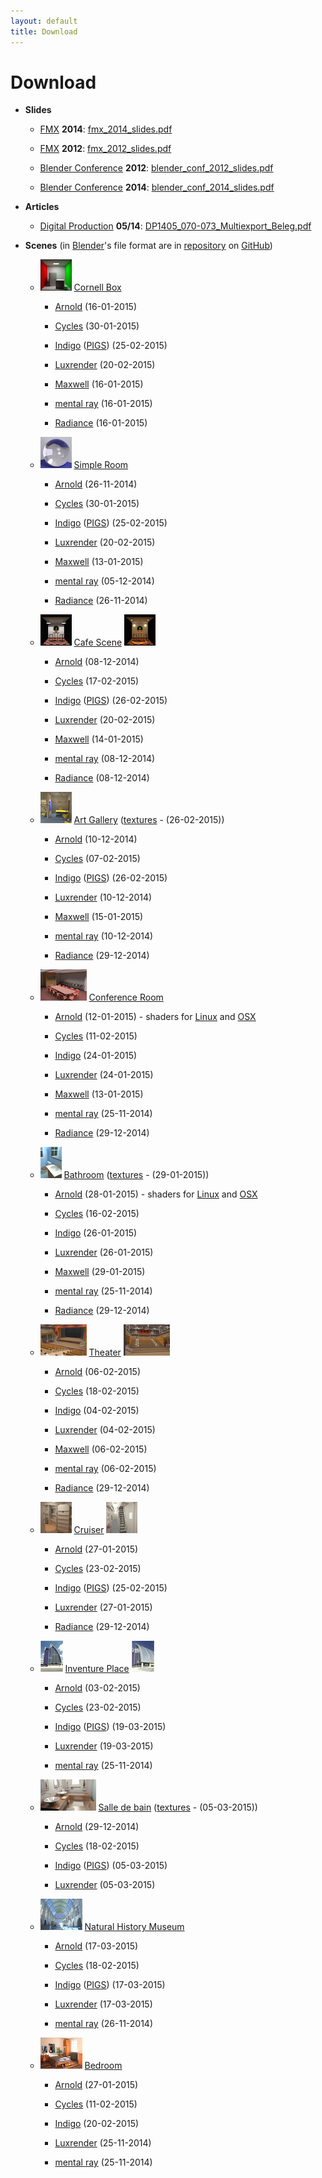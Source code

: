 ```yaml
---
layout: default
title: Download
---
```


Download
========

* __Slides__

    - [FMX](http://fmx.de) __2014__: [fmx\_2014\_slides.pdf](https://www.janwalter.org/Download/PDF/fmx_2014_slides.pdf)

    - [FMX](http://fmx.de) __2012__: [fmx\_2012\_slides.pdf](https://www.janwalter.org/Download/PDF/fmx_2012_slides.pdf)

    - [Blender Conference](http://www.blender.org/conference) __2012__:
      [blender\_conf\_2012\_slides.pdf](https://www.janwalter.org/Download/PDF/blender_conf_2012_slides.pdf)

    - [Blender Conference](http://www.blender.org/conference) __2014__:
      [blender\_conf\_2014\_slides.pdf](https://www.janwalter.org/Download/PDF/blender_conf_2014_slides.pdf)

* __Articles__

    - [Digital Production](http://www.digitalproduction.com) __05/14__:
      [DP1405\_070-073\_Multiexport\_Beleg.pdf](https://www.janwalter.org/Publications/DP1405_070-073_Multiexport_Beleg.pdf)

* __Scenes__ (in [Blender](http://www.blender.org/)'s file format are
  in [repository](https://github.com/wahn/export_multi) on
  [GitHub](https://github.com))

    - ![Alt Cornell Box][cornell_box] [Cornell
       Box](https://github.com/wahn/export_multi/tree/master/00_cornell_box)

        + [Arnold](https://www.janwalter.org/Download/Scenes/cornell_box_ass.tar.gz) (16-01-2015)

        + [Cycles](https://www.janwalter.org/Download/Scenes/cornell_box_blend.tar.gz) (30-01-2015)

        + [Indigo](https://www.janwalter.org/Download/Scenes/cornell_box_igs.tar.gz)
        ([PIGS](https://www.janwalter.org/Download/Scenes/cornell_box.pigs))
        (25-02-2015)

        + [Luxrender](https://www.janwalter.org/Download/Scenes/cornell_box_lxs.tar.gz) (20-02-2015)

        + [Maxwell](https://www.janwalter.org/Download/Scenes/cornell_box_mxs.tar.gz) (16-01-2015)

        + [mental ray](https://www.janwalter.org/Download/Scenes/cornell_box_mi.tar.gz) (16-01-2015)

        + [Radiance](https://www.janwalter.org/Download/Scenes/cornell_box_rad.tar.gz) (16-01-2015)

    - ![Alt Simple Room][simple_room] [Simple
       Room](https://github.com/wahn/export_multi/tree/master/01_simple_room)

        + [Arnold](https://www.janwalter.org/Download/Scenes/simple_room_ass.tar.gz) (26-11-2014)

        + [Cycles](https://www.janwalter.org/Download/Scenes/simple_room_blend.tar.gz) (30-01-2015)

        + [Indigo](https://www.janwalter.org/Download/Scenes/simple_room_igs.tar.gz)
        ([PIGS](https://www.janwalter.org/Download/Scenes/simple_room_pigs.zip))
        (25-02-2015)

        + [Luxrender](https://www.janwalter.org/Download/Scenes/simple_room_lxs.tar.gz) (20-02-2015)

        + [Maxwell](https://www.janwalter.org/Download/Scenes/simple_room_mxs.tar.gz) (13-01-2015)

        + [mental ray](https://www.janwalter.org/Download/Scenes/simple_room_mi.tar.gz) (05-12-2014)

        + [Radiance](https://www.janwalter.org/Download/Scenes/simple_room_rad.tar.gz) (26-11-2014)

    - ![Alt Cafe Scene][cafe_scene1] [Cafe
       Scene](https://github.com/wahn/export_multi/tree/master/02_cafe_scene)
       ![Alt Cafe Scene][cafe_scene2]

        + [Arnold](https://www.janwalter.org/Download/Scenes/cafe_scene_ass.tar.gz) (08-12-2014)

        + [Cycles](https://www.janwalter.org/Download/Scenes/cafe_scene_blend.tar.gz) (17-02-2015)

        + [Indigo](https://www.janwalter.org/Download/Scenes/cafe_scene_igs.tar.gz)
        ([PIGS](https://www.janwalter.org/Download/Scenes/cafe_scene_pigs.zip))
        (26-02-2015)

        + [Luxrender](https://www.janwalter.org/Download/Scenes/cafe_scene_lxs.tar.gz) (20-02-2015)

        + [Maxwell](https://www.janwalter.org/Download/Scenes/cafe_scene_mxs.tar.gz) (14-01-2015)

        + [mental ray](https://www.janwalter.org/Download/Scenes/cafe_scene_mi.tar.gz) (08-12-2014)

        + [Radiance](https://www.janwalter.org/Download/Scenes/cafe_scene_rad.tar.gz) (08-12-2014)

    - ![Alt Art Gallery][art_gallery] [Art
       Gallery](https://github.com/wahn/export_multi/tree/master/03_art_gallery)
       ([textures](https://www.janwalter.org/Download/Scenes/art_gallery_textures.tar.gz) - (26-02-2015))

        + [Arnold](https://www.janwalter.org/Download/Scenes/art_gallery_ass.tar.gz) (10-12-2014)

        + [Cycles](https://www.janwalter.org/Download/Scenes/art_gallery_blend.tar.gz) (07-02-2015)

        + [Indigo](https://www.janwalter.org/Download/Scenes/art_gallery_igs.tar.gz)
        ([PIGS](https://www.janwalter.org/Download/Scenes/art_gallery_pigs.zip))
        (26-02-2015)

        + [Luxrender](https://www.janwalter.org/Download/Scenes/art_gallery_lxs.tar.gz) (10-12-2014)

        + [Maxwell](https://www.janwalter.org/Download/Scenes/art_gallery_mxs.tar.gz) (15-01-2015)

        + [mental ray](https://www.janwalter.org/Download/Scenes/art_gallery_mi.tar.gz) (10-12-2014)

        + [Radiance](https://www.janwalter.org/Download/Scenes/art_gallery_rad.tar.gz) (29-12-2014)

    - ![Alt Conference Room][conference_room] [Conference
       Room](https://github.com/wahn/export_multi/tree/master/04_conference_room)

        + [Arnold](https://www.janwalter.org/Download/Scenes/conference_room_ass.tar.gz)
        (12-01-2015) - shaders for
        [Linux]((https://www.janwalter.org/Download/Scenes/rad_shaders_linux_arnold_4.2.2.0.tar.gz))
        and
        [OSX](https://www.janwalter.org/Download/Scenes/rad_shaders_macosx_arnold_4.2.2.0.tar.gz)

        + [Cycles](https://www.janwalter.org/Download/Scenes/conference_room_blend.tar.gz) (11-02-2015)

        + [Indigo](https://www.janwalter.org/Download/Scenes/conference_room_igs.tar.gz) (24-01-2015)

        + [Luxrender](https://www.janwalter.org/Download/Scenes/conference_room_lxs.tar.gz) (24-01-2015)

        + [Maxwell](https://www.janwalter.org/Download/Scenes/conference_room_mxs.tar.gz) (13-01-2015)

        + [mental ray](https://www.janwalter.org/Download/Scenes/conference_room_mi.tar.gz) (25-11-2014)

        + [Radiance](https://www.janwalter.org/Download/Scenes/conference_room_rad.tar.gz) (29-12-2014)

    - ![Alt Bathroom][bathroom]
       [Bathroom](https://github.com/wahn/export_multi/tree/master/05_bathroom)
       ([textures](https://www.janwalter.org/Download/Scenes/bathroom_textures.tar.gz) - (29-01-2015))

        + [Arnold](https://www.janwalter.org/Download/Scenes/bathroom_ass.tar.gz)
        (28-01-2015) - shaders for
        [Linux]((https://www.janwalter.org/Download/Scenes/rad_shaders_linux_arnold_4.2.2.0.tar.gz))
        and
        [OSX](https://www.janwalter.org/Download/Scenes/rad_shaders_macosx_arnold_4.2.2.0.tar.gz)

        + [Cycles](https://www.janwalter.org/Download/Scenes/bathroom_blend.tar.gz) (16-02-2015)

        + [Indigo](https://www.janwalter.org/Download/Scenes/bathroom_igs.tar.gz) (26-01-2015)

        + [Luxrender](https://www.janwalter.org/Download/Scenes/bathroom_lxs.tar.gz) (26-01-2015)

        + [Maxwell](https://www.janwalter.org/Download/Scenes/bathroom_mxs.tar.gz) (29-01-2015)

        + [mental ray](https://www.janwalter.org/Download/Scenes/bathroom_mi.tar.gz) (25-11-2014)

        + [Radiance](https://www.janwalter.org/Download/Scenes/bathroom_rad.tar.gz) (29-12-2014)

    - ![Alt Theater][theater1]
       [Theater](https://github.com/wahn/export_multi/tree/master/06_theater)
       ![Alt Theater][theater2]

        + [Arnold](https://www.janwalter.org/Download/Scenes/theater_ass.tar.gz) (06-02-2015)

        + [Cycles](https://www.janwalter.org/Download/Scenes/theater_blend.tar.gz) (18-02-2015)

        + [Indigo](https://www.janwalter.org/Download/Scenes/theater_igs.tar.gz) (04-02-2015)

        + [Luxrender](https://www.janwalter.org/Download/Scenes/theater_lxs.tar.gz) (04-02-2015)

        + [Maxwell](https://www.janwalter.org/Download/Scenes/theater_mxs.tar.gz) (06-02-2015)

        + [mental ray](https://www.janwalter.org/Download/Scenes/theater_mi.tar.gz) (06-02-2015)

        + [Radiance](https://www.janwalter.org/Download/Scenes/theater_rad.tar.gz) (29-12-2014)

    - ![Alt Cruiser][cruiser1]
       [Cruiser](https://github.com/wahn/export_multi/tree/master/07_cruiser)
       ![Alt Cruiser][cruiser2]

        + [Arnold](https://www.janwalter.org/Download/Scenes/cruiser_ass.tar.gz) (27-01-2015)

        + [Cycles](https://www.janwalter.org/Download/Scenes/cruiser_blend.tar.gz) (23-02-2015)

        + [Indigo](https://www.janwalter.org/Download/Scenes/cruiser_igs.tar.gz)
        ([PIGS](https://www.janwalter.org/Download/Scenes/cruiser.pigs))
        (25-02-2015)

        + [Luxrender](https://www.janwalter.org/Download/Scenes/cruiser_lxs.tar.gz) (27-01-2015)

        + [Radiance](https://www.janwalter.org/Download/Scenes/cruiser_rad.tar.gz) (29-12-2014)

    - ![Alt Inventure Place][invplace1] [Inventure
       Place](https://github.com/wahn/export_multi/tree/master/08_invplace)
       ![Alt Inventure Place][invplace2]

        + [Arnold](https://www.janwalter.org/Download/Scenes/invplace_ass.tar.gz) (03-02-2015)

        + [Cycles](https://www.janwalter.org/Download/Scenes/invplace_blend.tar.gz) (23-02-2015)

        + [Indigo](https://www.janwalter.org/Download/Scenes/invplace_igs.tar.gz)
        ([PIGS](https://www.janwalter.org/Download/Scenes/invplace.pigs)) (19-03-2015)

        + [Luxrender](https://www.janwalter.org/Download/Scenes/invplace_lxs.tar.gz) (19-03-2015)

        + [mental ray](https://www.janwalter.org/Download/Scenes/invplace_mi.tar.gz) (25-11-2014)

    - ![Alt Salle de bain][salle_de_bain] [Salle de
       bain](https://github.com/wahn/export_multi/tree/master/09_salle_de_bain)
       ([textures](https://www.janwalter.org/Download/Scenes/salle_de_bain_textures.tar.gz) - (05-03-2015))

       + [Arnold](https://www.janwalter.org/Download/Scenes/salle_de_bain_ass.tar.gz) (29-12-2014)

       + [Cycles](https://www.janwalter.org/Download/Scenes/salle_de_bain_blend.tar.gz) (18-02-2015)

       + [Indigo](https://www.janwalter.org/Download/Scenes/salle_de_bain_igs.tar.gz)
       ([PIGS](https://www.janwalter.org/Download/Scenes/salle_de_bain.pigs))
       (05-03-2015)

       + [Luxrender](https://www.janwalter.org/Download/Scenes/salle_de_bain_lxs.tar.gz) (05-03-2015)

    - ![Natural History Museum][natural_history_museum] [Natural
       History
       Museum](https://github.com/wahn/export_multi/tree/master/10_natural_history_museum)

        + [Arnold](https://www.janwalter.org/Download/Scenes/natural_history_museum_ass.tar.gz) (17-03-2015)

        + [Cycles](https://www.janwalter.org/Download/Scenes/natural_history_museum_blend.tar.gz) (18-02-2015)

        + [Indigo](https://www.janwalter.org/Download/Scenes/natural_history_museum_igs.tar.gz)
        ([PIGS](https://www.janwalter.org/Download/Scenes/natural_history_museum.pigs))
        (17-03-2015)

        + [Luxrender](https://www.janwalter.org/Download/Scenes/natural_history_museum_lxs.tar.gz) (17-03-2015)

        + [mental ray](https://www.janwalter.org/Download/Scenes/natural_history_museum_mi.tar.gz) (26-11-2014)

    - ![Alt Bedroom][bedroom]
       [Bedroom](https://github.com/wahn/export_multi/tree/master/11_bedroom)

        + [Arnold](https://www.janwalter.org/Download/Scenes/bedroom_ass.tar.gz) (27-01-2015)

        + [Cycles](https://www.janwalter.org/Download/Scenes/bedroom_blend.tar.gz) (11-02-2015)

        + [Indigo](https://www.janwalter.org/Download/Scenes/bedroom_igs.tar.gz) (20-02-2015)

        + [Luxrender](https://www.janwalter.org/Download/Scenes/bedroom_lxs.tar.gz) (25-11-2014)

        + [mental ray](https://www.janwalter.org/Download/Scenes/bedroom_mi.tar.gz) (25-11-2014)

[cornell_box]:            /thumbnails/scenes/cornell_box_50x50.png "Cornell Box"
[simple_room]:            /thumbnails/scenes/simple_room_50x50.png "Simple Room"
[cafe_scene1]:            /thumbnails/scenes/cafe_scene_lights1_50x50.png "Cafe Scene 1"
[cafe_scene2]:            /thumbnails/scenes/cafe_scene_lights2_50x50.png "Cafe Scene 2"
[art_gallery]:            /thumbnails/scenes/art_gallery_50x50.png "Art Gallery"
[conference_room]:        /thumbnails/scenes/conference_room_74x50.png "Conference Room"
[bathroom]:               /thumbnails/scenes/bathroom_34x50.png "Bathroom"
[theater1]:               /thumbnails/scenes/theater_01_74x50.png "Theater"
[theater2]:               /thumbnails/scenes/theater_02_74x50.png "Theater"
[cruiser1]:               /thumbnails/scenes/cruiser_01_50x50.png "Cruiser"
[cruiser2]:               /thumbnails/scenes/cruiser_02_50x50.png "Cruiser"
[invplace1]:              /thumbnails/scenes/invplace_photo_01_36x50.jpg "Inventure Place"
[invplace2]:              /thumbnails/scenes/invplace_photo_02_36x50.jpg "Inventure Place"
[salle_de_bain]:          /thumbnails/scenes/salle_de_bain_89_50.png "Salle de bain"
[natural_history_museum]: /thumbnails/scenes/natural_history_museum_67x50.png "Natural History Museum"
[bedroom]:                /thumbnails/scenes/bedroom_67x50.png "Bedroom"
